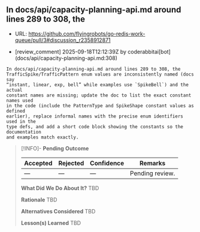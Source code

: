 ## In docs/api/capacity-planning-api.md around lines 289 to 308, the

- URL: https://github.com/flyingrobots/go-redis-work-queue/pull/3#discussion_r2358912871

- [review_comment] 2025-09-18T12:12:39Z by coderabbitai[bot] (docs/api/capacity-planning-api.md:308)

```text
In docs/api/capacity-planning-api.md around lines 289 to 308, the
TrafficSpike/TrafficPattern enum values are inconsistently named (docs say
“instant, linear, exp, bell” while examples use `SpikeBell`) and the actual
constant names are missing; update the doc to list the exact constant names used
in the code (include the PatternType and SpikeShape constant values as defined
earlier), replace informal names with the precise enum identifiers used in the
type defs, and add a short code block showing the constants so the documentation
and examples match exactly.
```

> [!INFO]- **Pending**
> **Outcome**
> 
> | Accepted | Rejected | Confidence | Remarks |
> |----------|----------|------------|---------|
> | — | — | — | Pending review. |
>
> **What Did We Do About It?**
> TBD
>
> **Rationale**
> TBD
>
> **Alternatives Considered**
> TBD
>
> **Lesson(s) Learned**
> TBD
